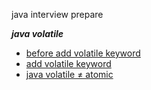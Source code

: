 java interview prepare

***java volatile***
 + [before add volatile keyword]()
 +  [add volatile keyword]()
 +  [java volatile ≠ atomic]()
